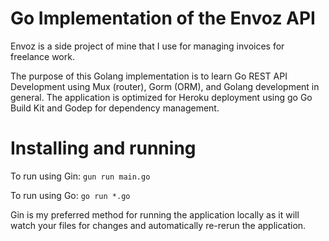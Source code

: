 # Go Implementation of the Envoz API

Envoz is a side project of mine that I use for managing invoices for freelance work. 

The purpose of this Golang implementation is to learn Go REST API Development using Mux (router), Gorm (ORM), and Golang development in general. The application is optimized for Heroku deployment using go Go Build Kit and Godep for dependency management.



# Installing and running

To run using Gin: `gun run main.go`

To run using Go: `go run *.go`

Gin is my preferred method for running the application locally as it will watch your files for changes and automatically re-rerun the application.
 